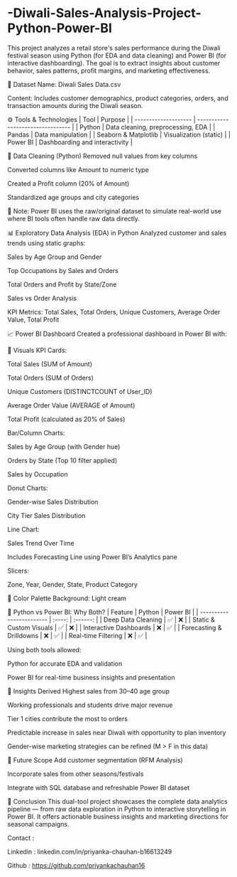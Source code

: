 # -Diwali-Sales-Analysis-Project-Python-Power-BI
This project analyzes a retail store's sales performance during the Diwali festival season using Python (for EDA and data cleaning) and Power BI (for interactive dashboarding). The goal is to extract insights about customer behavior, sales patterns, profit margins, and marketing effectiveness.

📁 Dataset
Name: Diwali Sales Data.csv

Content: Includes customer demographics, product categories, orders, and transaction amounts during the Diwali season.

⚙️ Tools & Technologies
| Tool                 | Purpose                           |
| -------------------- | --------------------------------- |
| Python               | Data cleaning, preprocessing, EDA |
| Pandas               | Data manipulation                 |
| Seaborn & Matplotlib | Visualization (static)            |
| Power BI             | Dashboarding and interactivity    |

🧹 Data Cleaning (Python)
Removed null values from key columns

Converted columns like Amount to numeric type

Created a Profit column (20% of Amount)

Standardized age groups and city categories

📌 Note: Power BI uses the raw/original dataset to simulate real-world use where BI tools often handle raw data directly.

📊 Exploratory Data Analysis (EDA) in Python
Analyzed customer and sales trends using static graphs:

Sales by Age Group and Gender

Top Occupations by Sales and Orders

Total Orders and Profit by State/Zone

Sales vs Order Analysis

KPI Metrics: Total Sales, Total Orders, Unique Customers, Average Order Value, Total Profit

📈 Power BI Dashboard
Created a professional dashboard in Power BI with:

📌 Visuals
KPI Cards:

Total Sales (SUM of Amount)

Total Orders (SUM of Orders)

Unique Customers (DISTINCTCOUNT of User_ID)

Average Order Value (AVERAGE of Amount)

Total Profit (calculated as 20% of Sales)

Bar/Column Charts:

Sales by Age Group (with Gender hue)

Orders by State (Top 10 filter applied)

Sales by Occupation

Donut Charts:

Gender-wise Sales Distribution

City Tier Sales Distribution

Line Chart:

Sales Trend Over Time

Includes Forecasting Line using Power BI’s Analytics pane

Slicers:

Zone, Year, Gender, State, Product Category

🎨 Color Palette
Background: Light cream 

🔁 Python vs Power BI: Why Both?
| Feature                  | Python   | Power BI |
| ------------------------ | :----:   | :------: |
| Deep Data Cleaning       |    ✅   |     ❌    |
| Static & Custom Visuals  |    ✅   |     ❌    |
| Interactive Dashboards   |    ❌   |     ✅    |
| Forecasting & Drilldowns |    ❌   |     ✅    |
| Real-time Filtering      |    ❌   |     ✅    |

Using both tools allowed:

Python for accurate EDA and validation

Power BI for real-time business insights and presentation

📌 Insights Derived
Highest sales from 30–40 age group

Working professionals and students drive major revenue

Tier 1 cities contribute the most to orders

Predictable increase in sales near Diwali with opportunity to plan inventory

Gender-wise marketing strategies can be refined (M > F in this data)


🚀 Future Scope
Add customer segmentation (RFM Analysis)

Incorporate sales from other seasons/festivals

Integrate with SQL database and refreshable Power BI dataset

📌 Conclusion
This dual-tool project showcases the complete data analytics pipeline — from raw data exploration in Python to interactive storytelling in Power BI. It offers actionable business insights and marketing directions for seasonal campaigns.

Contact :

Linkedin : linkedin.com/in/priyanka-chauhan-b16613249

Github   : https://github.com/priyankachauhan16
